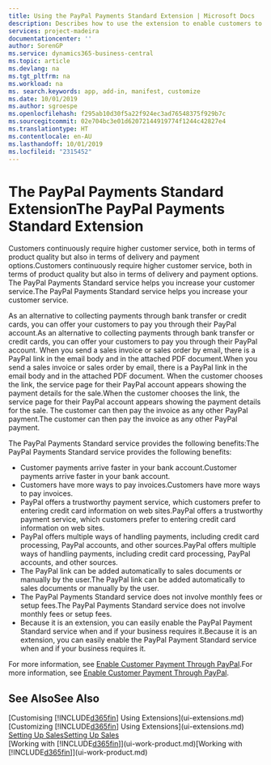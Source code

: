 ```yaml
---
title: Using the PayPal Payments Standard Extension | Microsoft Docs
description: Describes how to use the extension to enable customers to make payments with PayPal.
services: project-madeira
documentationcenter: ''
author: SorenGP
ms.service: dynamics365-business-central
ms.topic: article
ms.devlang: na
ms.tgt_pltfrm: na
ms.workload: na
ms. search.keywords: app, add-in, manifest, customize
ms.date: 10/01/2019
ms.author: sgroespe
ms.openlocfilehash: f295ab10d30f5a22f924ec3ad76548375f929b7c
ms.sourcegitcommit: 02e704bc3e01d62072144919774f1244c42827e4
ms.translationtype: HT
ms.contentlocale: en-AU
ms.lasthandoff: 10/01/2019
ms.locfileid: "2315452"
---
```

# <a name="the-paypal-payments-standard-extension"></a><span data-ttu-id="3ef6e-103">The PayPal Payments Standard Extension</span><span class="sxs-lookup"><span data-stu-id="3ef6e-103">The PayPal Payments Standard Extension</span></span>
<span data-ttu-id="3ef6e-104">Customers continuously require higher customer service, both in terms of product quality but also in terms of delivery and payment options.</span><span class="sxs-lookup"><span data-stu-id="3ef6e-104">Customers continuously require higher customer service, both in terms of product quality but also in terms of delivery and payment options.</span></span> <span data-ttu-id="3ef6e-105">The PayPal Payments Standard service helps you increase your customer service.</span><span class="sxs-lookup"><span data-stu-id="3ef6e-105">The PayPal Payments Standard service helps you increase your customer service.</span></span>

<span data-ttu-id="3ef6e-106">As an alternative to collecting payments through bank transfer or credit cards, you can offer your customers to pay you through their PayPal account.</span><span class="sxs-lookup"><span data-stu-id="3ef6e-106">As an alternative to collecting payments through bank transfer or credit cards, you can offer your customers to pay you through their PayPal account.</span></span> <span data-ttu-id="3ef6e-107">When you send a sales invoice or sales order by email, there is a PayPal link in the email body and in the attached PDF document.</span><span class="sxs-lookup"><span data-stu-id="3ef6e-107">When you send a sales invoice or sales order by email, there is a PayPal link in the email body and in the attached PDF document.</span></span> <span data-ttu-id="3ef6e-108">When the customer chooses the link, the service page for their PayPal account appears showing the payment details for the sale.</span><span class="sxs-lookup"><span data-stu-id="3ef6e-108">When the customer chooses the link, the service page for their PayPal account appears showing the payment details for the sale.</span></span> <span data-ttu-id="3ef6e-109">The customer can then pay the invoice as any other PayPal payment.</span><span class="sxs-lookup"><span data-stu-id="3ef6e-109">The customer can then pay the invoice as any other PayPal payment.</span></span>

<span data-ttu-id="3ef6e-110">The PayPal Payments Standard service provides the following benefits:</span><span class="sxs-lookup"><span data-stu-id="3ef6e-110">The PayPal Payments Standard service provides the following benefits:</span></span>

* <span data-ttu-id="3ef6e-111">Customer payments arrive faster in your bank account.</span><span class="sxs-lookup"><span data-stu-id="3ef6e-111">Customer payments arrive faster in your bank account.</span></span>
* <span data-ttu-id="3ef6e-112">Customers have more ways to pay invoices.</span><span class="sxs-lookup"><span data-stu-id="3ef6e-112">Customers have more ways to pay invoices.</span></span>
* <span data-ttu-id="3ef6e-113">PayPal offers a trustworthy payment service, which customers prefer to entering credit card information on web sites.</span><span class="sxs-lookup"><span data-stu-id="3ef6e-113">PayPal offers a trustworthy payment service, which customers prefer to entering credit card information on web sites.</span></span>
* <span data-ttu-id="3ef6e-114">PayPal offers multiple ways of handling payments, including credit card processing, PayPal accounts, and other sources.</span><span class="sxs-lookup"><span data-stu-id="3ef6e-114">PayPal offers multiple ways of handling payments, including credit card processing, PayPal accounts, and other sources.</span></span>
* <span data-ttu-id="3ef6e-115">The PayPal link can be added automatically to sales documents or manually by the user.</span><span class="sxs-lookup"><span data-stu-id="3ef6e-115">The PayPal link can be added automatically to sales documents or manually by the user.</span></span>
* <span data-ttu-id="3ef6e-116">The PayPal Payments Standard service does not involve monthly fees or setup fees.</span><span class="sxs-lookup"><span data-stu-id="3ef6e-116">The PayPal Payments Standard service does not involve monthly fees or setup fees.</span></span>
* <span data-ttu-id="3ef6e-117">Because it is an extension, you can easily enable the PayPal Payment Standard service when and if your business requires it.</span><span class="sxs-lookup"><span data-stu-id="3ef6e-117">Because it is an extension, you can easily enable the PayPal Payment Standard service when and if your business requires it.</span></span>  

<span data-ttu-id="3ef6e-118">For more information, see [Enable Customer Payment Through PayPal](sales-how-enable-payment-service-extensions.md).</span><span class="sxs-lookup"><span data-stu-id="3ef6e-118">For more information, see [Enable Customer Payment Through PayPal](sales-how-enable-payment-service-extensions.md).</span></span>

## <a name="see-also"></a><span data-ttu-id="3ef6e-119">See Also</span><span class="sxs-lookup"><span data-stu-id="3ef6e-119">See Also</span></span>
<span data-ttu-id="3ef6e-120">[Customising [!INCLUDE[d365fin](includes/d365fin_md.md)] Using Extensions](ui-extensions.md)</span><span class="sxs-lookup"><span data-stu-id="3ef6e-120">[Customizing [!INCLUDE[d365fin](includes/d365fin_md.md)] Using Extensions](ui-extensions.md)</span></span>  
[<span data-ttu-id="3ef6e-121">Setting Up Sales</span><span class="sxs-lookup"><span data-stu-id="3ef6e-121">Setting Up Sales</span></span>](sales-setup-sales.md)  
<span data-ttu-id="3ef6e-122">[Working with [!INCLUDE[d365fin](includes/d365fin_md.md)]](ui-work-product.md)</span><span class="sxs-lookup"><span data-stu-id="3ef6e-122">[Working with [!INCLUDE[d365fin](includes/d365fin_md.md)]](ui-work-product.md)</span></span>
